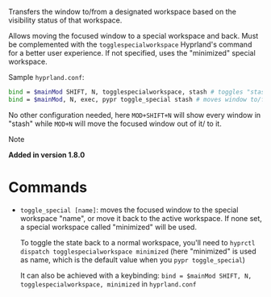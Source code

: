 Transfers the window to/from a designated workspace based on the visibility status of that workspace.

Allows moving the focused window to a special workspace and back. Must be complemented with the `togglespecialworkspace` Hyprland's command for a better user experience.
If not specified, uses the "minimized" special workspace.

Sample `hyprland.conf`:

```bash
bind = $mainMod SHIFT, N, togglespecialworkspace, stash # toggles "stash" special workspace visibility 
bind = $mainMod, N, exec, pypr toggle_special stash # moves window to/from the "stash" workspace
```

No other configuration needed, here `MOD+SHIFT+N` will show every window in "stash" while `MOD+N` will move the focused window out of it/ to it.

> [!note]
> **Added in version 1.8.0**

# Commands

- `toggle_special [name]`: moves the focused window to the special workspace "name", or move it back to the active workspace.
    If none set, a special workspace called "minimized" will be used.

    To toggle the state back to a normal workspace, you'll need to `hyprctl dispatch togglespecialworkspace minimized` (here "minimized" is used as name, which is the default value when you `pypr toggle_special`)

    It can also be achieved with a keybinding: `bind = $mainMod SHIFT, N, togglespecialworkspace, minimized` in `hyprland.conf`

